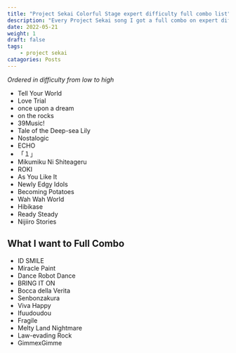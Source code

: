 ```yaml
---
title: "Project Sekai Colorful Stage expert difficulty full combo list"
description: "Every Project Sekai song I got a full combo on expert difficulty on"
date: 2022-05-21
weight: 1
draft: false
tags: 
    - project sekai
catagories: Posts
---
```


*Ordered in difficulty from low to high*

- Tell Your World
- Love Trial
- once upon a dream
- on the rocks
- 39Music!
- Tale of the Deep-sea Lily
- Nostalogic
- ECHO
- 「１」
- Mikumiku Ni Shiteageru
- ROKI
- As You Like It
- Newly Edgy Idols
- Becoming Potatoes
- Wah Wah World
- Hibikase
- Ready Steady
- Nijiiro Stories

## What I want to Full Combo

- ID SMILE
- Miracle Paint
- Dance Robot Dance
- BRING IT ON
- Bocca della Verita
- Senbonzakura
- Viva Happy
- Ifuudoudou
- Fragile
- Melty Land Nightmare
- Law-evading Rock
- GimmexGimme